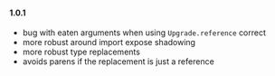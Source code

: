 #### 1.0.1
  - bug with eaten arguments when using `Upgrade.reference` correct
  - more robust around import expose shadowing
  - more robust type replacements
  - avoids parens if the replacement is just a reference
